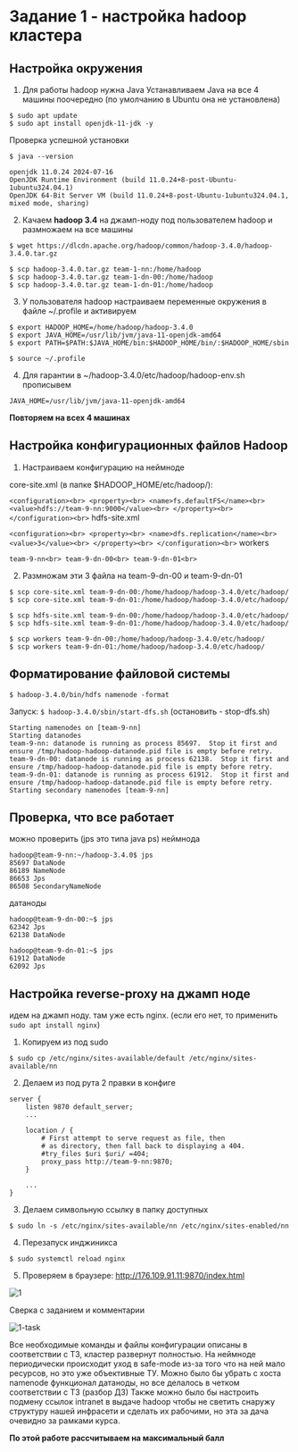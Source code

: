 # Задание 1 - настройка hadoop кластера

## Настройка окружения

1. Для работы hadoop нужна Java
Устанавливаем Java на все 4 машины поочередно (по умолчанию в Ubuntu она не установлена)

`$ sudo apt update`<br>
`$ sudo apt install openjdk-11-jdk -y`

Проверка успешной установки

`$ java --version`

`openjdk 11.0.24 2024-07-16`<br>
`OpenJDK Runtime Environment (build 11.0.24+8-post-Ubuntu-1ubuntu324.04.1)`<br>
`OpenJDK 64-Bit Server VM (build 11.0.24+8-post-Ubuntu-1ubuntu324.04.1, mixed mode, sharing)`<br>

2. Качаем **hadoop 3.4** на джамп-ноду под пользователем hadoop и размножаем на все машины

`$ wget https://dlcdn.apache.org/hadoop/common/hadoop-3.4.0/hadoop-3.4.0.tar.gz`

`$ scp hadoop-3.4.0.tar.gz team-1-nn:/home/hadoop`<br>
`$ scp hadoop-3.4.0.tar.gz team-1-dn-00:/home/hadoop`<br>
`$ scp hadoop-3.4.0.tar.gz team-1-dn-01:/home/hadoop`<br>

3. У пользователя hadoop настраиваем переменные окружения в файле ~/.profile и активируем

`$ export HADOOP_HOME=/home/hadoop/hadoop-3.4.0`<br>
`$ export JAVA_HOME=/usr/lib/jvm/java-11-openjdk-amd64`<br>
`$ export PATH=$PATH:$JAVA_HOME/bin:$HADOOP_HOME/bin/:$HADOOP_HOME/sbin`

`$ source ~/.profile`

4. Для гарантии в ~/hadoop-3.4.0/etc/hadoop/hadoop-env.sh прописывем

`JAVA_HOME=/usr/lib/jvm/java-11-openjdk-amd64`

**Повторяем на всех 4 машинах**

## Настройка конфигурационных файлов Hadoop

1. Настраиваем конфигурацию на неймноде

core-site.xml (в папке $HADOOP_HOME/etc/hadoop/):

`
<configuration><br>
  <property><br>
    <name>fs.defaultFS</name><br>
    <value>hdfs://team-9-nn:9000</value><br>
  </property><br>
</configuration><br>
`
hdfs-site.xml

`
<configuration><br>
  <property><br>
    <name>dfs.replication</name><br>
    <value>3</value><br>
  </property><br>
</configuration><br>
`
workers

`
team-9-nn<br>
team-9-dn-00<br>
team-9-dn-01<br>
`

2. Размножам эти 3 файла на team-9-dn-00 и team-9-dn-01

```
$ scp core-site.xml team-9-dn-00:/home/hadoop/hadoop-3.4.0/etc/hadoop/
$ scp core-site.xml team-9-dn-01:/home/hadoop/hadoop-3.4.0/etc/hadoop/

$ scp hdfs-site.xml team-9-dn-00:/home/hadoop/hadoop-3.4.0/etc/hadoop/
$ scp hdfs-site.xml team-9-dn-01:/home/hadoop/hadoop-3.4.0/etc/hadoop/

$ scp workers team-9-dn-00:/home/hadoop/hadoop-3.4.0/etc/hadoop/
$ scp workers team-9-dn-01:/home/hadoop/hadoop-3.4.0/etc/hadoop/
```

## Форматирование файловой системы

`$ hadoop-3.4.0/bin/hdfs namenode -format`<br>

Запуск: 
`$ hadoop-3.4.0/sbin/start-dfs.sh`    (остановить - stop-dfs.sh)<br>

```
Starting namenodes on [team-9-nn]
Starting datanodes
team-9-nn: datanode is running as process 85697.  Stop it first and ensure /tmp/hadoop-hadoop-datanode.pid file is empty before retry.
team-9-dn-00: datanode is running as process 62138.  Stop it first and ensure /tmp/hadoop-hadoop-datanode.pid file is empty before retry.
team-9-dn-01: datanode is running as process 61912.  Stop it first and ensure /tmp/hadoop-hadoop-datanode.pid file is empty before retry.
Starting secondary namenodes [team-9-nn]
```

## Проверка, что все работает

можно проверить (jps это типа java ps) неймнода

```
hadoop@team-9-nn:~/hadoop-3.4.0$ jps
85697 DataNode
86189 NameNode
86653 Jps
86508 SecondaryNameNode
```

датаноды

```
hadoop@team-9-dn-00:~$ jps
62342 Jps
62138 DataNode
```
```
hadoop@team-9-dn-01:~$ jps
61912 DataNode
62092 Jps
```

## Настройка reverse-proxy на джамп ноде

идем на джамп ноду. там уже есть nginx. (если его нет, то применить `sudo apt install nginx`)

1. Копируем из под sudo 

`$ sudo cp /etc/nginx/sites-available/default /etc/nginx/sites-available/nn`

2. Делаем из под рута 2 правки в конфиге

```
server {
	listen 9870 default_server;
    ...

	location / {
		# First attempt to serve request as file, then
		# as directory, then fall back to displaying a 404.
		#try_files $uri $uri/ =404;
		proxy_pass http://team-9-nn:9870;
	}

    ...
}
```

3. Делаем символьную ссылку в папку доступных

`$ sudo ln -s /etc/nginx/sites-available/nn /etc/nginx/sites-enabled/nn`
 
4. Перезапуск инджиникса

`$ sudo systemctl reload nginx`

5. Проверяем в браузере: http://176.109.91.11:9870/index.html

![1](https://github.com/user-attachments/assets/6fa91b5f-881f-45cd-aff6-b12c36431eef)


Сверка с заданием и комментарии

![1-task](https://github.com/user-attachments/assets/c540f524-b15d-4661-bf64-554574c9ae12)

Все необходимые команды и файлы конфигурации описаны в соответствии с ТЗ, кластер развернут полностью.
На неймноде периодически происходит уход в safe-mode из-за того что на ней мало ресурсов, но это уже объективные ТУ.
Можно было бы убрать с хоста namenode функционал датаноды, но все делалось в четком соответствии с ТЗ (разбор ДЗ)
Также можно было бы настроить подмену ссылок intranet в выдаче hadoop чтобы не светить снаружу структуру нашей инфрасети и сделать 
их рабочими, но эта за дача очевидно за рамками курса. 

**По этой работе рассчитываем на максимальный балл**

